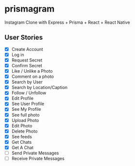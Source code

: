 # prismagram

Instagram Clone with Express + Prisma + React + React Native

## User Stories

- [x] Create Account
- [x] Log in
- [x] Request Secret
- [x] Confirm Secret
- [x] Like / Unlike a Photo
- [x] Comment on a photo
- [x] Search by User
- [x] Search by Location/Caption
- [x] Follow / Unfollow
- [x] Edit Profile
- [x] See User Profile
- [x] See My Profile
- [x] See full photo
- [x] Upload Photo
- [x] Edit Photo
- [x] Delete Photo
- [x] See feeds
- [x] Get Chats
- [x] Get A Chat
- [ ] Send Private Messages
- [ ] Receive Private Messages
